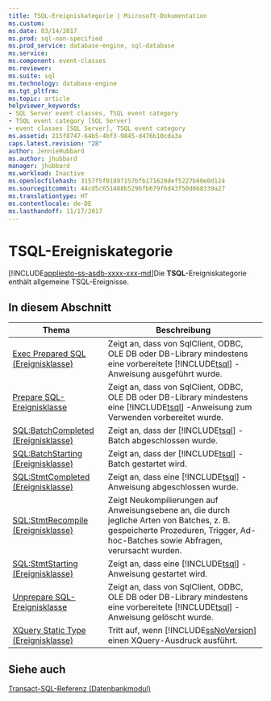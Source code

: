 ```yaml
---
title: TSQL-Ereigniskategorie | Microsoft-Dokumentation
ms.custom: 
ms.date: 03/14/2017
ms.prod: sql-non-specified
ms.prod_service: database-engine, sql-database
ms.service: 
ms.component: event-classes
ms.reviewer: 
ms.suite: sql
ms.technology: database-engine
ms.tgt_pltfrm: 
ms.topic: article
helpviewer_keywords:
- SQL Server event classes, TSQL event category
- TSQL event category [SQL Server]
- event classes [SQL Server], TSQL event category
ms.assetid: 215f8747-64b5-4bf3-9845-d476b10cda3a
caps.latest.revision: "28"
author: JennieHubbard
ms.author: jhubbard
manager: jhubbard
ms.workload: Inactive
ms.openlocfilehash: 3157f5f01897157bfb171620def5227b60e0d124
ms.sourcegitcommit: 44cd5c651488b5296fb679f6d43f50d068339a27
ms.translationtype: HT
ms.contentlocale: de-DE
ms.lasthandoff: 11/17/2017
---
```

# <a name="tsql-event-category"></a>TSQL-Ereigniskategorie
[!INCLUDE[appliesto-ss-asdb-xxxx-xxx-md](../../includes/appliesto-ss-asdb-xxxx-xxx-md.md)]Die **TSQL**-Ereigniskategorie enthält allgemeine TSQL-Ereignisse.  
  
## <a name="in-this-section"></a>In diesem Abschnitt  
  
|Thema|Beschreibung|  
|-----------|-----------------|  
|[Exec Prepared SQL (Ereignisklasse)](../../relational-databases/event-classes/exec-prepared-sql-event-class.md)|Zeigt an, dass von SqlClient, ODBC, OLE DB oder DB-Library mindestens eine vorbereitete [!INCLUDE[tsql](../../includes/tsql-md.md)] -Anweisung ausgeführt wurde.|  
|[Prepare SQL-Ereignisklasse](../../relational-databases/event-classes/prepare-sql-event-class.md)|Zeigt an, dass von SqlClient, ODBC, OLE DB oder DB-Library mindestens eine [!INCLUDE[tsql](../../includes/tsql-md.md)] -Anweisung zum Verwenden vorbereitet wurde.|  
|[SQL:BatchCompleted (Ereignisklasse)](../../relational-databases/event-classes/sql-batchcompleted-event-class.md)|Zeigt an, dass der [!INCLUDE[tsql](../../includes/tsql-md.md)] -Batch abgeschlossen wurde.|  
|[SQL:BatchStarting (Ereignisklasse)](../../relational-databases/event-classes/sql-batchstarting-event-class.md)|Zeigt an, dass der [!INCLUDE[tsql](../../includes/tsql-md.md)] -Batch gestartet wird.|  
|[SQL:StmtCompleted (Ereignisklasse)](../../relational-databases/event-classes/sql-stmtcompleted-event-class.md)|Zeigt an, dass eine [!INCLUDE[tsql](../../includes/tsql-md.md)] -Anweisung abgeschlossen wurde.|  
|[SQL:StmtRecompile (Ereignisklasse)](../../relational-databases/event-classes/sql-stmtrecompile-event-class.md)|Zeigt Neukompilierungen auf Anweisungsebene an, die durch jegliche Arten von Batches, z. B. gespeicherte Prozeduren, Trigger, Ad-hoc-Batches sowie Abfragen, verursacht wurden.|  
|[SQL:StmtStarting (Ereignisklasse)](../../relational-databases/event-classes/sql-stmtstarting-event-class.md)|Zeigt an, dass eine [!INCLUDE[tsql](../../includes/tsql-md.md)] -Anweisung gestartet wird.|  
|[Unprepare SQL-Ereignisklasse](../../relational-databases/event-classes/unprepare-sql-event-class.md)|Zeigt an, dass von SqlClient, ODBC, OLE DB oder DB-Library mindestens eine vorbereitete [!INCLUDE[tsql](../../includes/tsql-md.md)] -Anweisung gelöscht wurde.|  
|[XQuery Static Type (Ereignisklasse)](../../relational-databases/event-classes/xquery-static-type-event-class.md)|Tritt auf, wenn [!INCLUDE[ssNoVersion](../../includes/ssnoversion-md.md)] einen XQuery-Ausdruck ausführt.|  
  
## <a name="see-also"></a>Siehe auch  
 [Transact-SQL-Referenz &#40;Datenbankmodul&#41;](../../t-sql/transact-sql-reference-database-engine.md)  
  
  

